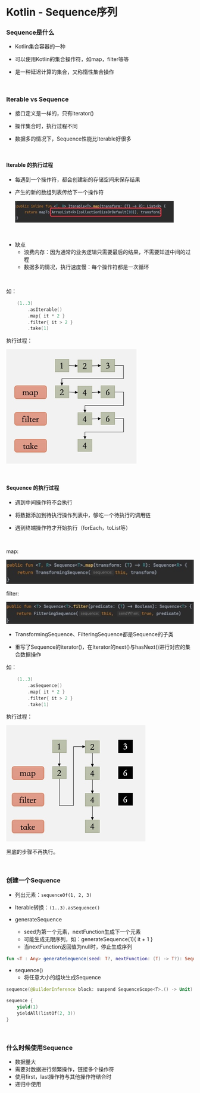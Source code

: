 # Kotlin - Sequence序列

### Sequence是什么

- Kotlin集合容器的一种

- 可以使用Kotlin的集合操作符，如map，filter等等

- 是一种延迟计算的集合，又称惰性集合操作

</br>

### Iterable vs Sequence

- 接口定义是一样的，只有iterator()

- 操作集合时，执行过程不同

- 数据多的情况下，Sequence性能比Iterable好很多

    
</br>

#### Iterable 的执行过程

- 每遇到一个操作符，都会创建新的存储空间来保存结果

- 产生的新的数组列表传给下一个操作符

    ![](media/16582870827969/16582873195432.jpg)    

</br>

- 缺点
    - 浪费内存：因为通常的业务逻辑只需要最后的结果，不需要知道中间的过程
    - 数据多的情况，执行速度慢：每个操作符都是一次循环

</br>

如：

```kotlin
    (1..3)
        .asIterable()
        .map{ it * 2 }
        .filter{ it > 2 }
        .take(1)
```

执行过程：

![](media/16582870827969/16582875417238.jpg)

    
</br>

#### Sequence 的执行过程

- 遇到中间操作符不会执行

- 将数据添加到待执行操作列表中，够吃一个待执行的调用链

- 遇到终端操作符才开始执行（forEach，toList等）

</br>

map:

![](media/16582870827969/16582876151860.jpg)

filter:

![](media/16582870827969/16582876224613.jpg)

- TransformingSequence、FilteringSequence都是Sequence的子类

- 重写了Sequence的iterator()，在Iterator的next()与hasNext()进行对应的集合数据操作

如：

```kotlin
    (1..3)
        .asSequence()
        .map{ it * 2 }
        .filter{ it > 2 }
        .take(1)
```

执行过程：

![](media/16582870827969/16582882990724.jpg)

黑底的步骤不再执行。
  
</br>

### 创建一个Sequence

- 列出元素：`sequenceOf(1, 2, 3)`

- Iterable转换：`(1..3).asSequence()`

- generateSequence
    - seed为第一个元素，nextFunction生成下一个元素
    - 可能生成无限序列，如：generateSequence(1){ it + 1 }
    - 当nextFunction返回值为null时，停止生成序列

``` kotlin
fun <T : Any> generateSequence(seed: T?, nextFunction: (T) -> T?): Sequence<T>
```

- sequence()
    - 将任意大小的组块生成Sequence

```kotlin
sequence(@BuilderInference block: suspend SequenceScope<T>.() -> Unit): Sequence<T>
```

``` kotlin
sequence {
    yield(1)
    yieldAll(listOf(2, 3))
}
```

</br>

### 什么时候使用Sequence

- 数据量大
- 需要对数据进行频繁操作，链接多个操作符
- 使用first，last操作符与其他操作符结合时
- 递归中使用


